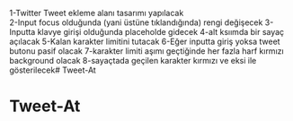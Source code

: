 1-Twitter Tweet ekleme alanı tasarımı yapılacak  
2-Input focus olduğunda (yani üstüne tıklandığında) rengi değişecek
3-Inputta klavye girişi olduğunda placeholde gidecek
4-alt ksıımda bir sayaç açılacak
5-Kalan karakter limitini tutacak
6-Eğer inputta giriş yoksa tweet butonu pasif olacak
7-karakter limiti aşımı geçtiğinde her fazla harf kırmızı background olacak 
8-sayaçtada geçilen karakter kırmızı ve eksi ile gösterilecek# Tweet-At
# Tweet-At
